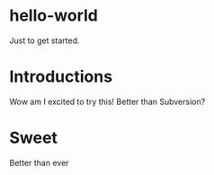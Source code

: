 # hello-world
Just to get started.

# Introductions
Wow am I excited to try this! Better than Subversion?

# Sweet
Better than ever